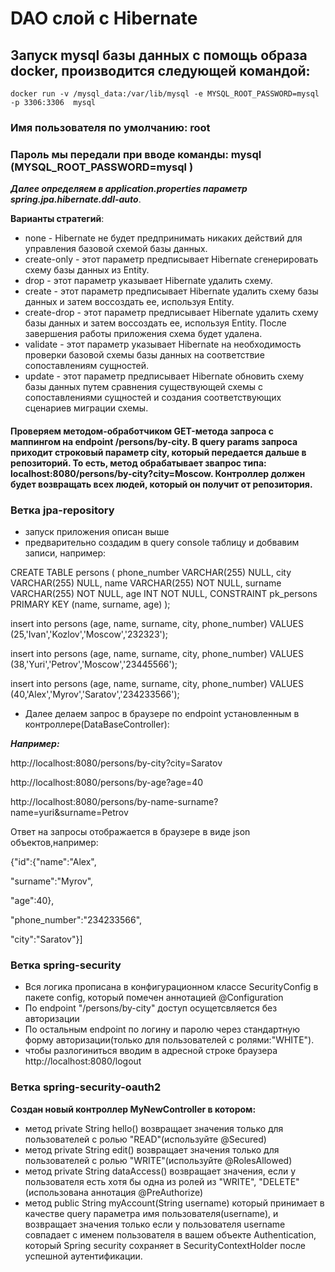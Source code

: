 # DAO слой c Hibernate

## Запуск mysql базы данных с помощь образа docker, производится следующей командой:
`docker run -v /mysql_data:/var/lib/mysql -e MYSQL_ROOT_PASSWORD=mysql -p 3306:3306  mysql`

### Имя пользователя по умолчанию:  root
### Пароль мы передали при вводе команды: mysql (MYSQL_ROOT_PASSWORD=mysql )

 
***Далее определяем в application.properties параметр spring.jpa.hibernate.ddl-auto***.
 
**Варианты стратегий**:
* none - Hibernate не будет предпринимать никаких действий для управления базовой схемой базы данных.
* create-only - этот параметр предписывает Hibernate сгенерировать схему базы данных из  Entity.
* drop - этот параметр указывает Hibernate удалить схему.
* create - этот параметр предписывает Hibernate удалить схему базы данных и затем воссоздать ее, используя Entity.
* create-drop - этот параметр предписывает Hibernate удалить схему базы данных и затем воссоздать ее, используя Entity. После завершения работы приложения схема будет удалена.
* validate - этот параметр указывает Hibernate на необходимость проверки базовой схемы базы данных на соответствие сопоставлениям сущностей.
* update - этот параметр предписывает Hibernate обновить схему базы данных путем сравнения существующей схемы с сопоставлениями сущностей и создания соответствующих сценариев миграции схемы.



#### Проверяем методом-обработчиком GET-метода запроса с маппингом на endpoint /persons/by-city. В query params запроса приходит строковый параметр city, который передается дальше в репозиторий. То есть, метод обрабатывает звапрос типа:  localhost:8080/persons/by-city?city=Moscow. Контроллер должен будет возвращать всех людей, который он получит от репозитория.


### Ветка jpa-repository

* запуск приложения описан выше
* предварительно создадим в query console таблицу и добвавим записи, например:
  
CREATE TABLE persons
  (
  phone_number VARCHAR(255) NULL,
  city         VARCHAR(255) NULL,
  name         VARCHAR(255) NOT NULL,
  surname      VARCHAR(255) NOT NULL,
  age          INT          NOT NULL,
  CONSTRAINT pk_persons PRIMARY KEY (name, surname, age)
  );

insert into persons (age, name, surname, city, phone_number) VALUES (25,'Ivan','Kozlov','Moscow','232323');

insert into persons (age, name, surname, city, phone_number) VALUES (38,'Yuri','Petrov','Moscow','23445566');

insert into persons (age, name, surname, city, phone_number) VALUES (40,'Alex','Myrov','Saratov','234233566');

* Далее делаем запрос в браузере по endpoint установленным в контроллере(DataBaseController):

***Например:***

http://localhost:8080/persons/by-city?city=Saratov

http://localhost:8080/persons/by-age?age=40

http://localhost:8080/persons/by-name-surname?name=yuri&surname=Petrov

Ответ на запросы отображается в браузере в виде json объектов,например:

{"id":{"name":"Alex",

"surname":"Myrov",

"age":40},

"phone_number":"234233566",

"city":"Saratov"}]

### Ветка spring-security

* Вся логика прописана в конфигурационном классе SecurityConfig в пакете config, который помечен аннотацией @Configuration 
* По endpoint "/persons/by-city" доступ осущетсвляется без авторизации 
* По остальным endpoint по логину и паролю через стандартную форму авторизации(только для пользователей с ролями:"WHITE").
* чтобы разлогиниться вводим в адресной строке браузера http://localhost:8080/logout

### Ветка spring-security-oauth2

**Создан новый контроллер MyNewController в котором:**

* метод private String hello() возвращает значения только для пользователей с ролью "READ"(используйте @Secured)
* метод private String edit() возвращает значения только для пользователей с ролью "WRITE"(используйте @RolesAllowed)
* метод private String dataAccess() возвращает значения, если у пользователя есть хотя бы одна из ролей из "WRITE", "DELETE"(использована аннотация @PreAuthorize)
* метод public String myAccount(String username)  который принимает в качестве query параметра имя пользователя(username), и возвращает значения только если у пользователя username совпадает с именем пользователя в вашем объекте Authentication, 
который Spring security сохраняет в SecurityContextHolder после успешной аутентификации.